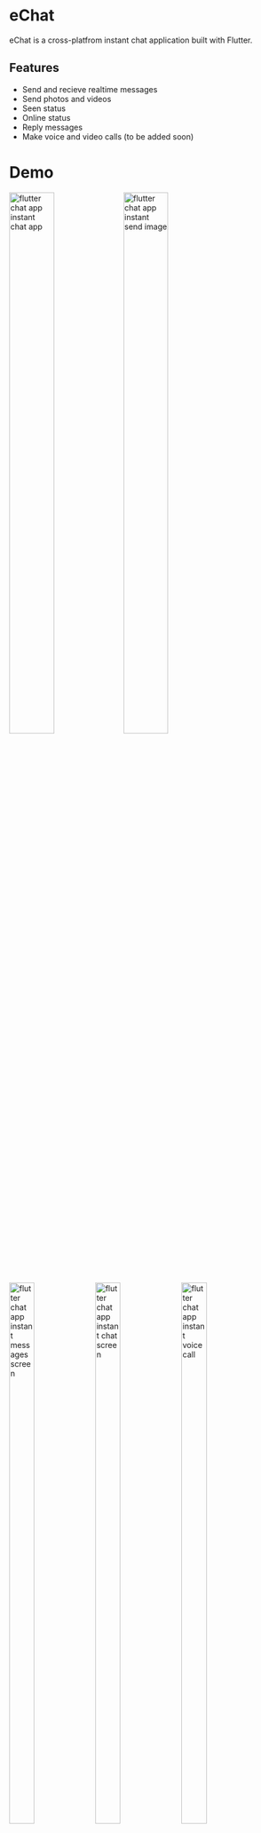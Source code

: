 # eChat

eChat is a cross-platfrom instant chat application built with Flutter.

## Features
- Send and recieve realtime messages
- Send photos and videos
- Seen status
- Online status
- Reply messages
- Make voice and video calls (to be added soon)

# Demo
<p float="left">   
  <img src="https://user-images.githubusercontent.com/48331678/91775664-44615b00-ebf4-11ea-945d-436b210f4294.gif" width="40%" height="50%" alt="flutter chat app instant chat app"/>     
  <img src="https://user-images.githubusercontent.com/48331678/91775854-d23d4600-ebf4-11ea-8eb8-084fec6042c0.gif" width="40%" height="50%" alt="flutter chat app instant send image"/>
</p>

<p float="left">  
  <img src="https://user-images.githubusercontent.com/48331678/91776037-4a0b7080-ebf5-11ea-835b-7de0acd8dfea.png" width="30%" height="50%" alt="flutter chat app instant messages screen"/>  
  <img src="https://user-images.githubusercontent.com/48331678/91776207-948ced00-ebf5-11ea-9c15-869b9eeb1429.png" width="30%" height="50%" alt="flutter chat app instant chat screen"/>  
  <img src="https://user-images.githubusercontent.com/48331678/91776248-ad959e00-ebf5-11ea-84ed-abbe8c1d8cfc.gif" width="30%" height="50%" alt="flutter chat app instant voice call"/>    
</p>

#### Installation
**Note:** Make sure your Flutter environment is setup. [help](https://flutter.dev/docs/get-started/install)

In the command line:

    $ git clone https://github.com/melhamin/eChat.git
    $ cd eChat/
    $ flutter run

### For running on Android or IOS emulator   

    Make sure you have an emulator installed and running.
    Run the following command in your terminal.
    $ flutter run


##### Check out Flutter’s [documentation](http://flutter.io/) for help getting start with your Flutter project.

# License
```
MIT License

Copyright (c) 2020 Elham Amin

Permission is hereby granted, free of charge, to any person obtaining a copy
of this software and associated documentation files (the "Software"), to deal
in the Software without restriction, including without limitation the rights
to use, copy, modify, merge, publish, distribute, sublicense, and/or sell
copies of the Software, and to permit persons to whom the Software is
furnished to do so, subject to the following conditions:

The above copyright notice and this permission notice shall be included in all
copies or substantial portions of the Software.

THE SOFTWARE IS PROVIDED "AS IS", WITHOUT WARRANTY OF ANY KIND, EXPRESS OR
IMPLIED, INCLUDING BUT NOT LIMITED TO THE WARRANTIES OF MERCHANTABILITY,
FITNESS FOR A PARTICULAR PURPOSE AND NONINFRINGEMENT. IN NO EVENT SHALL THE
AUTHORS OR COPYRIGHT HOLDERS BE LIABLE FOR ANY CLAIM, DAMAGES OR OTHER
LIABILITY, WHETHER IN AN ACTION OF CONTRACT, TORT OR OTHERWISE, ARISING FROM,
OUT OF OR IN CONNECTION WITH THE SOFTWARE OR THE USE OR OTHER DEALINGS IN THE
SOFTWARE.

```

